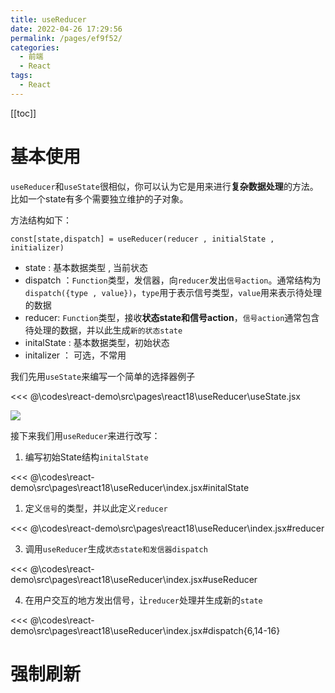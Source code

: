 ```yaml
---
title: useReducer
date: 2022-04-26 17:29:56
permalink: /pages/ef9f52/
categories:
  - 前端
  - React
tags:
  - React
---
```


[[toc]]

# 基本使用

`useReducer`和`useState`很相似，你可以认为它是用来进行**复杂数据处理**的方法。比如一个state有多个需要独立维护的子对象。

方法结构如下：

`const[state,dispatch] = useReducer(reducer , initialState , initializer)`

- state : 基本数据类型 , 当前状态
- dispatch ：`Function`类型，发信器，向`reducer`发出`信号action`。通常结构为`dispatch({type , value})`，`type`用于表示信号类型，`value`用来表示待处理的数据
- reducer: `Function`类型，接收**状态state和信号action**，`信号action`通常包含待处理的数据，并以此生成`新的状态state`
- initalState : 基本数据类型，初始状态
- initalizer ： 可选，不常用

我们先用`useState`来编写一个简单的选择器例子

<<< @\codes\react-demo\src\pages\react18\useReducer\useState.jsx

![](https://linyc.oss-cn-beijing.aliyuncs.com/useState.gif)

接下来我们用`useReducer`来进行改写：

1. 编写初始State结构`initalState`

<<< @\codes\react-demo\src\pages\react18\useReducer\index.jsx#initalState

1. 定义`信号`的类型，并以此定义`reducer`

<<< @\codes\react-demo\src\pages\react18\useReducer\index.jsx#reducer

3. 调用`useReducer`生成`状态state和发信器dispatch`

<<< @\codes\react-demo\src\pages\react18\useReducer\index.jsx#useReducer

4. 在用户交互的地方发出信号，让`reducer`处理并生成新的`state`

<<< @\codes\react-demo\src\pages\react18\useReducer\index.jsx#dispatch{6,14-16}

# 强制刷新